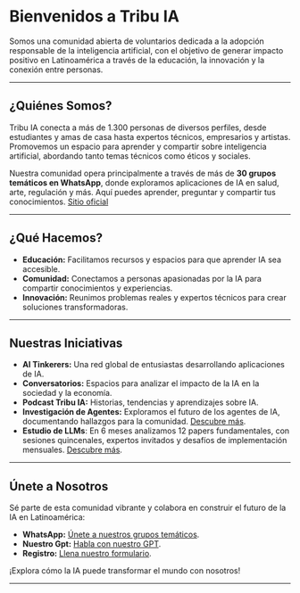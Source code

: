 # Bienvenidos a Tribu IA

Somos una comunidad abierta de voluntarios dedicada a la adopción responsable de la inteligencia artificial, con el objetivo de generar impacto positivo en Latinoamérica a través de la educación, la innovación y la conexión entre personas.

---

## ¿Quiénes Somos?

Tribu IA conecta a más de 1.300 personas de diversos perfiles, desde estudiantes y amas de casa hasta expertos técnicos, empresarios y artistas. Promovemos un espacio para aprender y compartir sobre inteligencia artificial, abordando tanto temas técnicos como éticos y sociales.

Nuestra comunidad opera principalmente a través de más de **30 grupos temáticos en WhatsApp**, donde exploramos aplicaciones de IA en salud, arte, regulación y más. Aquí puedes aprender, preguntar y compartir tus conocimientos.
[Sitio oficial][sitio-oficial] 

---

## ¿Qué Hacemos?

- **Educación:** Facilitamos recursos y espacios para que aprender IA sea accesible.  
- **Comunidad:** Conectamos a personas apasionadas por la IA para compartir conocimientos y experiencias.  
- **Innovación:** Reunimos problemas reales y expertos técnicos para crear soluciones transformadoras.  

---

## Nuestras Iniciativas

- **AI Tinkerers:** Una red global de entusiastas desarrollando aplicaciones de IA.  
- **Conversatorios:** Espacios para analizar el impacto de la IA en la sociedad y la economía.  
- **Podcast Tribu IA:** Historias, tendencias y aprendizajes sobre IA.  
- **Investigación de Agentes:** Exploramos el futuro de los agentes de IA, documentando hallazgos para la comunidad. [Descubre más][agentes-ia-repositorio].
- **Estudio de LLMs**: En 6 meses analizamos 12 papers fundamentales, con sesiones quincenales, expertos invitados y desafíos de implementación mensuales. [Descubre más][papers-git-url].
---

## Únete a Nosotros

Sé parte de esta comunidad vibrante y colabora en construir el futuro de la IA en Latinoamérica:  

- **WhatsApp:** [Únete a nuestros grupos temáticos][wp-link].
- **Nuestro Gpt:** [Habla con nuestro GPT][tribu-link].
- **Registro:** [Llena nuestro formulario][registro-link].  

¡Explora cómo la IA puede transformar el mundo con nosotros!

---

<!-- Links -->
[tribu-link]: https://chat.openai.com/g/g-bQu7DJ8cd-somos-tribu-ia-colombia
[registro-link]: https://forms.gle/tRytHcxqXY2ddWG3A
[agentes-ia-repositorio]: https://github.com/tribu-ia/documentacion-investigacion-agentes-ia
[sitio-oficial]: https://tribuia.org
[wp-link]: https://chat.whatsapp.com/JX7ctC1P16s2hfoYrcJ0a9
[papers-git-url]: https://github.com/tribu-ia/.github/blob/main/ESTRUCTURA_PAPERS.md
